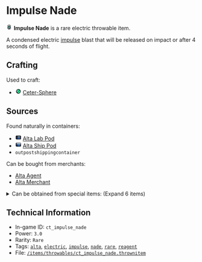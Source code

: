 # Impulse Nade

<img src="https://raw.githubusercontent.com/Ceterai/Enternia/main/items/throwables/ct_impulse_nade.png" alt="Impulse Nade icon" loading="lazy" height=16px width="auto" /> **Impulse Nade** is a rare electric throwable item.

A condensed electric [impulse](https://ceterai.github.io/MyEnternia/Wiki/Tags/Impulse) blast that will be released on impact or after 4 seconds of flight.

## Crafting

Used to craft:

- <img src="https://raw.githubusercontent.com/Ceterai/Enternia/main/items/generic/crafting/alta/cetersphere.png" alt="Ceter-Sphere icon" loading="lazy" height=16px width="auto" /> [Ceter-Sphere](https://ceterai.github.io/MyEnternia/Wiki/Ceter-Sphere)

## Sources

Found naturally in containers:

- <img src="https://raw.githubusercontent.com/Ceterai/Enternia/main/objects/alta/lab/pod/icon.png" alt="Alta Lab Pod icon" loading="lazy" height=16px width="auto" /> [Alta Lab Pod](https://ceterai.github.io/MyEnternia/Wiki/AltaLabPod)
- <img src="https://raw.githubusercontent.com/Ceterai/Enternia/main/objects/alta/ship/pod/icon.png" alt="Alta Ship Pod icon" loading="lazy" height=16px width="auto" /> [Alta Ship Pod](https://ceterai.github.io/MyEnternia/Wiki/AltaShipPod)
- `outpostshippingcontainer`

Can be bought from merchants:

- [Alta Agent](https://ceterai.github.io/MyEnternia/Wiki/AltaAgent)
- [Alta Merchant](https://ceterai.github.io/MyEnternia/Wiki/AltaMerchant)

<details><summary>Can be obtained from special items: (Expand 6 items)</summary>

- <img src="https://raw.githubusercontent.com/Ceterai/Enternia/main/items/active/alta/loot/tier0.png" alt="Tier 0 Pad icon" loading="lazy" height=16px width="auto" /> [Tier 0 Pad](https://ceterai.github.io/MyEnternia/Wiki/Tier0Pad)
- <img src="https://raw.githubusercontent.com/Ceterai/Enternia/main/items/active/alta/loot/tier1.png" alt="Tier 1 Pad icon" loading="lazy" height=16px width="auto" /> [Tier 1 Pad](https://ceterai.github.io/MyEnternia/Wiki/Tier1Pad)
- <img src="https://raw.githubusercontent.com/Ceterai/Enternia/main/items/active/alta/loot/tier2.png" alt="Tier 2 Pad icon" loading="lazy" height=16px width="auto" /> [Tier 2 Pad](https://ceterai.github.io/MyEnternia/Wiki/Tier2Pad)
- <img src="https://raw.githubusercontent.com/Ceterai/Enternia/main/items/active/alta/loot/tier3.png" alt="Tier 3 Pad icon" loading="lazy" height=16px width="auto" /> [Tier 3 Pad](https://ceterai.github.io/MyEnternia/Wiki/Tier3Pad)
- <img src="https://raw.githubusercontent.com/Ceterai/Enternia/main/items/active/alta/loot/tier4.png" alt="Tier 4 Pad icon" loading="lazy" height=16px width="auto" /> [Tier 4 Pad](https://ceterai.github.io/MyEnternia/Wiki/Tier4Pad)
- <img src="https://raw.githubusercontent.com/Ceterai/Enternia/main/items/active/alta/loot/tier5.png" alt="Tier 5 Pad icon" loading="lazy" height=16px width="auto" /> [Tier 5 Pad](https://ceterai.github.io/MyEnternia/Wiki/Tier5Pad)

</details>

## Technical Information

- In-game ID: `ct_impulse_nade`
- Power: `3.0`
- Rarity: `Rare`
- Tags: [`alta`](https://ceterai.github.io/MyEnternia/Wiki/Tags/Alta), [`electric`](https://ceterai.github.io/MyEnternia/Wiki/Tags/Electric), [`impulse`](https://ceterai.github.io/MyEnternia/Wiki/Tags/Impulse), [`nade`](https://ceterai.github.io/MyEnternia/Wiki/Tags/Nade), [`rare`](https://ceterai.github.io/MyEnternia/Wiki/Tags/Rare), [`reagent`](https://ceterai.github.io/MyEnternia/Wiki/Tags/Reagent)
- File: [`/items/throwables/ct_impulse_nade.thrownitem`](https://github.com/Ceterai/Enternia/blob/main/items/throwables/ct_impulse_nade.thrownitem)
